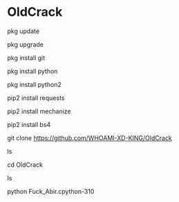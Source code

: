 
# OldCrack

pkg update

pkg upgrade

pkg install git

pkg install python

pkg install python2

pip2 install requests

pip2 install mechanize

pip2 install bs4


git clone https://github.com/WHOAMI-XD-KING/OldCrack

ls

cd OldCrack

ls

python  Fuck_Abir.cpython-310





